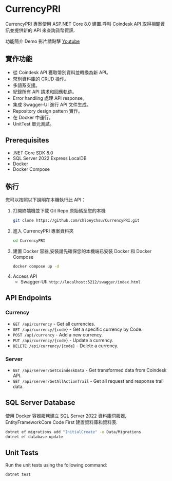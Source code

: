 # CurrencyPRI

CurrencyPRI 專案使用 ASP.NET Core 8.0 建置.呼叫 Coindesk API 取得相關資訊並提供新的 API 來查詢貨幣資訊.

功能簡介 Demo 影片請點擊 [Youtube](https://youtu.be/Sld8uDqmrUI?si=OKZdwlg6fMiyTTyN) 


## 實作功能
- 從 Coindesk API 獲取幣別資料並轉換為新 API。
- 幣別資料庫的 CRUD 操作。
- 多語系支援。
- 紀錄所有 API 請求和回應軌跡。
- Error handling 處理 API response。
- 集成 Swagger-UI 進行 API 文件生成。
- Repository design pattern 實作。
- 在 Docker 中運行。
- UnitTest 單元測試。


## Prerequisites
- .NET Core SDK 8.0
- SQL Server 2022 Express LocalDB
- Docker
- Docker Compose

## 執行
您可以按照以下說明在本機執行此 API：

1. 打開終端機並下載 Git Repo 原始碼至您的本機
    ```bash
    git clone https://github.com/chloeychsu/CurrencyPRI.git
    ```
2. 進入 CurrencyPRI 專案資料夾
    ```bash
    cd CurrencyPRI
    ```
3. 建置 Docker 容器,安裝請先確保您的本機端已安裝 Docker 和 Docker Compose
    ```bash
    docker compose up -d
    ```
4. Access API
    - Swagger-UI: `http://localhost:5212/swagger/index.html`


## API Endpoints

### Currency
- `GET /api/currency` - Get all currencies.
- `GET /api/currency/{code}` - Get a specific currency by Code.
- `POST /api/currency` - Add a new currency.
- `PUT /api/currency/{code}` - Update a currency.
- `DELETE /api/currency/{code}` - Delete a currency.

### Server
- `GET /api/server/GetCoindeskData` - Get transformed data from Coindesk API.
- `GET /api/server/GetAllActionTrail` - Get all request and response trail data.

## SQL Server Database
使用 Docker 容器服務建立 SQL Server 2022 資料庫伺服器, EntityFrameworkCore Code First 建置資料庫和資料表.

```bash
dotnet ef migrations add "InitialCreate" -o Data/Migrations
dotnet ef database update
```


## Unit Tests

Run the unit tests using the following command:
```bash
dotnet test
```